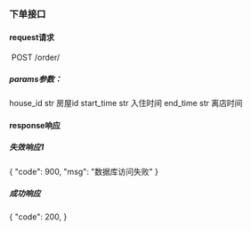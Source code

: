 ### 下单接口



#### request请求

​	POST /order/

##### params参数：

house_id str  房屋id
start_time str  入住时间
end_time str    离店时间



#### response响应


##### 失效响应1

{
    "code": 900,
    "msg": "数据库访问失败"
}


##### 成功响应

{
    "code": 200,
}

